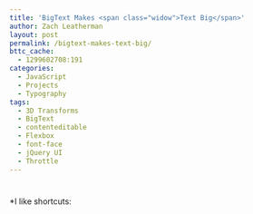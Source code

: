 ```yaml
---
title: 'BigText Makes <span class="widow">Text Big</span>'
author: Zach Leatherman
layout: post
permalink: /bigtext-makes-text-big/
bttc_cache:
  - 1299602708:191
categories:
  - JavaScript
  - Projects
  - Typography
tags:
  - 3D Transforms
  - BigText
  - contenteditable
  - Flexbox
  - font-face
  - jQuery UI
  - Throttle
---
```

# 

*I like shortcuts: 